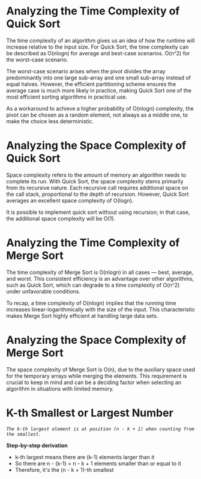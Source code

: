# Analyzing the Time Complexity of Quick Sort

The time complexity of an algorithm gives us an idea of how the runtime will increase relative to the input size.
For Quick Sort, the time complexity can be described as O(nlogn) for average and best-case scenarios. O(n^2) for the worst-case scenario.

The worst-case scenario arises when the pivot divides the array predominantly into one large sub-array and one small sub-array instead of equal halves. However, the efficient partitioning scheme ensures the average case is much more likely in practice, making Quick Sort one of the most efficient sorting algorithms in practical use.

As a workaround to achieve a higher probability of O(nlogn) complexity, the pivot can be chosen as a random element, not always as a middle one, to make the choice less deterministic.

# Analyzing the Space Complexity of Quick Sort

Space complexity refers to the amount of memory an algorithm needs to complete its run. With Quick Sort, the space complexity stems primarily from its recursive nature. Each recursive call requires additional space on the call stack, proportional to the depth of recursion. However, Quick Sort averages an excellent space complexity of O(logn).

It is possible to implement quick sort without using recursion; in that case, the additional space complexity will be
O(1).

# Analyzing the Time Complexity of Merge Sort

The time complexity of Merge Sort is O(nlogn) in all cases — best, average, and worst. This consistent efficiency is an advantage over other algorithms, such as Quick Sort, which can degrade to a time complexity of O(n^2) under unfavorable conditions.

To recap, a time complexity of O(nlogn) implies that the running time increases linear-logarithmically with the size of the input. This characteristic makes Merge Sort highly efficient at handling large data sets.

# Analyzing the Space Complexity of Merge Sort

The space complexity of Merge Sort is O(n), due to the auxiliary space used for the temporary arrays while merging the elements. This requirement is crucial to keep in mind and can be a deciding factor when selecting an algorithm in situations with limited memory.

# K-th Smallest or Largest Number

_`The k-th largest element is at position (n - k + 1) when counting from the smallest.`_

**Step-by-step derivation**

- k-th largest means there are (k-1) elements larger than it
- So there are n - (k-1) = n - k + 1 elements smaller than or equal to it
- Therefore, it's the (n - k + 1)-th smallest
